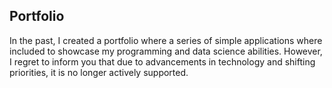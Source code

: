 ## Portfolio

In the past, I created a portfolio where a series of simple applications where included to showcase my programming and data science abilities. However, I regret to inform you that due to advancements in technology and shifting priorities, it is no longer actively supported.
